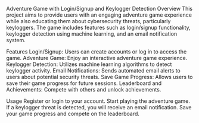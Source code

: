 Adventure Game with Login/Signup and Keylogger Detection
Overview
This project aims to provide users with an engaging adventure game experience while also educating them about cybersecurity threats, particularly keyloggers. The game includes features such as login/signup functionality, keylogger detection using machine learning, and an email notification system.

Features
Login/Signup: Users can create accounts or log in to access the game.
Adventure Game: Enjoy an interactive adventure game experience.
Keylogger Detection: Utilizes machine learning algorithms to detect keylogger activity.
Email Notifications: Sends automated email alerts to users about potential security threats.
Save Game Progress: Allows users to save their game progress for future sessions.
Leaderboard and Achievements: Compete with others and unlock achievements.

Usage
Register or login to your account.
Start playing the adventure game.
If a keylogger threat is detected, you will receive an email notification.
Save your game progress and compete on the leaderboard.
